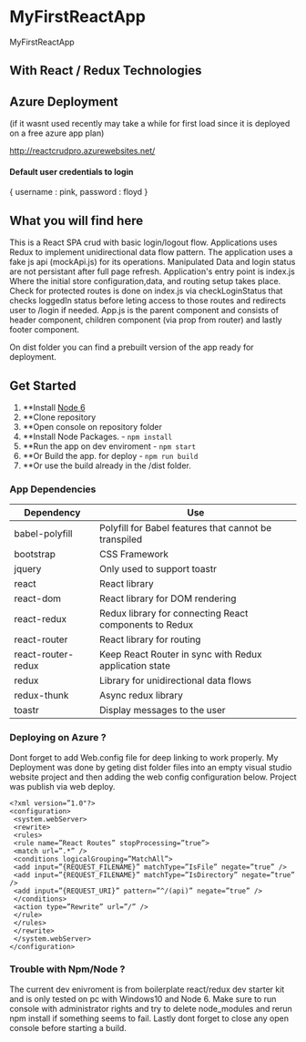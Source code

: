 # MyFirstReactApp
MyFirstReactApp

## With React / Redux Technologies


## Azure Deployment 
(if it wasnt used recently may take a while for first load since it is deployed on a free azure app plan)

http://reactcrudpro.azurewebsites.net/

#### Default user credentials to login
{
username : pink,
password : floyd
}

## What you will find here

This is a React SPA crud with basic login/logout flow. Applications uses Redux  to implement unidirectional data flow pattern. The application uses a fake js api (mockApi.js) for its operations. Manipulated Data and login status are not persistant after full page refresh. Application's entry point is index.js Where the initial store configuration,data, and routing setup takes place. Check for protected routes is done on index.js via checkLoginStatus that checks loggedIn status before leting access to those routes and redirects user to /login if needed. App.js is the parent component and consists of header component, children component (via prop from router) and lastly footer component.

On dist folder you can find a prebuilt version of the app ready for deployment.


## Get Started
1. **Install [Node 6](https://nodejs.org)
2. **Clone repository
3. **Open console on repository folder
4. **Install Node Packages. - `npm install`
5. **Run the app on dev enviroment - `npm start`
6. **Or Build the app. for deploy - `npm run build`
7. **Or use the build already in the /dist folder.

### App Dependencies
| **Dependency** | **Use** |
|----------|-------|
|babel-polyfill | Polyfill for Babel features that cannot be transpiled |
|bootstrap|CSS Framework|
|jquery|Only used to support toastr|
|react|React library |
|react-dom|React library for DOM rendering |
|react-redux|Redux library for connecting React components to Redux |
|react-router|React library for routing |
|react-router-redux|Keep React Router in sync with Redux application state|
|redux|Library for unidirectional data flows |
|redux-thunk|Async redux library|
|toastr|Display messages to the user|

### Deploying on Azure ?

Dont forget to add Web.config file for deep linking to work properly. My Deployment was done by geting dist folder files into an empty visual studio website project and then adding the web config configuration below. Project was publish via web deploy.

```
<?xml version=”1.0"?>
<configuration>
 <system.webServer>
 <rewrite>
 <rules>
 <rule name=”React Routes” stopProcessing=”true”>
 <match url=”.*” />
 <conditions logicalGrouping=”MatchAll”>
 <add input=”{REQUEST_FILENAME}” matchType=”IsFile” negate=”true” />
 <add input=”{REQUEST_FILENAME}” matchType=”IsDirectory” negate=”true” />
 <add input=”{REQUEST_URI}” pattern=”^/(api)” negate=”true” />
 </conditions>
 <action type=”Rewrite” url=”/” />
 </rule>
 </rules>
 </rewrite>
 </system.webServer>
</configuration>
```

### Trouble with Npm/Node ?

The current dev enivroment is from boilerplate react/redux dev starter kit and is only tested on pc with Windows10 and Node 6. Make sure to run console with administrator rights and try to delete node_modules and rerun npm install if something seems to fail. Lastly dont forget to close any open console before starting a build.




